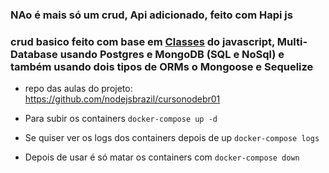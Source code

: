 ### NAo é mais só um crud, Api adicionado, feito com Hapi js 

### crud basico feito com base em [Classes](https://javascript.info/class) do javascript, Multi-Database usando Postgres e MongoDB (SQL e NoSql) e também usando dois tipos de ORMs o Mongoose e Sequelize



* repo das aulas do projeto: https://github.com/nodejsbrazil/cursonodebr01

* Para subir os containers ``` docker-compose up -d ```

* Se quiser ver os logs dos containers depois de up ``` docker-compose logs ```

* Depois de usar é só matar os containers com ``` docker-compose down ```
